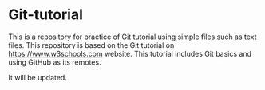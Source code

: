 # Git-tutorial
This is a repository for practice of Git tutorial using simple files such as text files.
This repository is based on the Git tutorial on https://www.w3schools.com website.
This tutorial includes Git basics and using GitHub as its remotes.

It will be updated.

